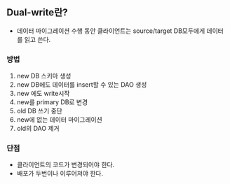 ## Dual-write란?
- 데이터 마이그레이션 수행 동안 클라이언트는 source/target DB모두에게 데이터를 읽고 쓴다.

### 방법
1. new DB 스키마 생성
2. new DB에도 데이터를 insert할 수 있는 DAO 생성
3. new 에도 write시작
4. new를 primary DB로 변경
5. old DB 쓰기 중단
6. new에 없는 데이터 마이그레이션
7. old의 DAO 제거

### 단점
- 클라이언트의 코드가 변경되어야 한다.
- 배포가 두번이나 이루어져야 한다.